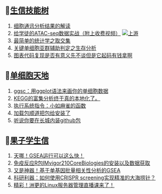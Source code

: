 ## 📝[生信技能树](https://github.com/ixxmu/mp_duty/issues?q=label%3A%E7%94%9F%E4%BF%A1%E6%8A%80%E8%83%BD%E6%A0%91+is%3Aclosed)
<!-- 1issueTable -->

1. [细胞通讯分析结果的解读](https://github.com/ixxmu/mp_duty/issues/4047) 
2. [给学徒的ATAC-seq数据实战（附上收费视频）](https://github.com/ixxmu/mp_duty/issues/4043) [![上游](https://img.shields.io/github/labels/ixxmu/mp_duty/上游)](https://github.com/ixxmu/mp_duty/labels/上游)
3. [最简单的统计学之取交集](https://github.com/ixxmu/mp_duty/issues/4041) 
4. [关键单细胞亚群辅助判定之生存分析](https://github.com/ixxmu/mp_duty/issues/4038) 
5. [图表代码复现是否有意义先不谈但是它起码有钱拿啊](https://github.com/ixxmu/mp_duty/issues/4037) 
<!-- 1issueTable -->
## 📝[单细胞天地](https://github.com/ixxmu/mp_duty/issues?q=label%3A%E5%8D%95%E7%BB%86%E8%83%9E%E5%A4%A9%E5%9C%B0+is%3Aclosed)
<!-- 2issueTable -->

1. [ggsc：用ggplot语法来画你的单细胞数据](https://github.com/ixxmu/mp_duty/issues/4021) 
2. [KEGG的富集分析终于真的本地化了。](https://github.com/ixxmu/mp_duty/issues/4013) 
3. [执行系统指令：小如麻雀的函数](https://github.com/ixxmu/mp_duty/issues/3960) 
4. [加载包顺道把包给安装了](https://github.com/ixxmu/mp_duty/issues/3933) 
5. [听说你要在长城内装github包](https://github.com/ixxmu/mp_duty/issues/3926) 
<!-- 2issueTable -->

## 📝[果子学生信](https://github.com/ixxmu/mp_duty/issues?q=label%3A%E6%9E%9C%E5%AD%90%E5%AD%A6%E7%94%9F%E4%BF%A1+is%3Aclosed)
<!-- 3issueTable -->

1. [天哪！GSEA运行可以这么快！](https://github.com/ixxmu/mp_duty/issues/3953) 
2. [免疫反应R包IMvigor210CoreBiologies的安装以及数据获取](https://github.com/ixxmu/mp_duty/issues/3795) 
3. [又是神器！基于单基因批量相关性分析的GSEA](https://github.com/ixxmu/mp_duty/issues/3772) 
4. [科研利器：如何使用CRISPR screening实现精准的大海捞针？](https://github.com/ixxmu/mp_duty/issues/3684) 
5. [精彩！洲更的Linux服务器管理直播课来了！](https://github.com/ixxmu/mp_duty/issues/3659) 
<!-- 3issueTable -->
